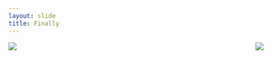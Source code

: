 ```yaml
---
layout: slide
title: Finally
---
```

<a href="#/2"><img src="{{site.baseurl}}/assets/images/boatingschool.jpg" align="middle"></a>
<a href="#/2"><img src="{{site.baseurl}}/assets/images/boatingschool.jpg" align="right"></a>
